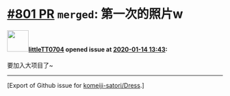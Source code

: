 # [\#801 PR](https://github.com/komeiji-satori/Dress/pull/801) `merged`: 第一次的照片w

#### <img src="https://avatars.githubusercontent.com/u/43040536?u=25a8b0d01ec4e56fd42aa0ae8fa2b15921d745f6&v=4" width="50">[littleTT0704](https://github.com/littleTT0704) opened issue at [2020-01-14 13:43](https://github.com/komeiji-satori/Dress/pull/801):

要加入大项目了~




-------------------------------------------------------------------------------



[Export of Github issue for [komeiji-satori/Dress](https://github.com/komeiji-satori/Dress).]
